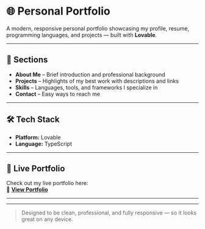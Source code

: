 # 🌐 Personal Portfolio

A modern, responsive personal portfolio showcasing my profile, resume, programming languages, and projects — built with **Lovable**.

---

## 📄 Sections
- **About Me** – Brief introduction and professional background  
- **Projects** – Highlights of my best work with descriptions and links  
- **Skills** – Languages, tools, and frameworks I specialize in  
- **Contact** – Easy ways to reach me  

---

## 🛠️ Tech Stack
- **Platform:** Lovable  
- **Language:** TypeScript  

---

## 🚀 Live Portfolio
Check out my live portfolio here:  
🔗 **[View Portfolio](https://lovable.dev/projects/3d8ca660-52f3-4036-9327-94c683853677)**

---

---
> Designed to be clean, professional, and fully responsive — so it looks great on any device.
